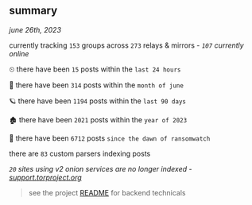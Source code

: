 
## summary
_june 26th, 2023_

currently tracking `153` groups across `273` relays & mirrors - _`107` currently online_

⏲ there have been `15` posts within the `last 24 hours`

🦈 there have been `314` posts within the `month of june`

🪐 there have been `1194` posts within the `last 90 days`

🏚 there have been `2021` posts within the `year of 2023`

🦕 there have been `6712` posts `since the dawn of ransomwatch`

there are `83` custom parsers indexing posts

_`20` sites using v2 onion services are no longer indexed - [support.torproject.org](https://support.torproject.org/onionservices/v2-deprecation/)_

> see the project [README](https://github.com/joshhighet/ransomwatch#ransomwatch--) for backend technicals

